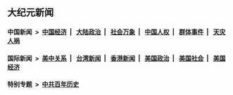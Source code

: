 ## 大纪元新闻

#### 中国新闻 &nbsp;>&nbsp; [中国经济](indexes/ncid283/README.md?12241245) &nbsp;| &nbsp; [大陆政治](indexes/ncid277/README.md?12241245) &nbsp;| &nbsp; [社会万象](indexes/ncid282/README.md?12241245) &nbsp;| &nbsp; [中国人权](indexes/ncid278/README.md?12241245) &nbsp;| &nbsp; [群体事件](indexes/ncid279/README.md?12241245) &nbsp;| &nbsp; [天灾人祸](indexes/ncid280/README.md?12241245)

#### 国际新闻 &nbsp;>&nbsp; [美中关系](indexes/nf1412576/README.md?12241245) &nbsp;| &nbsp; [台湾新闻](indexes/ncid1349361/README.md?12241245) &nbsp;| &nbsp; [香港新闻](indexes/ncid1349362/README.md?12241245) &nbsp;| &nbsp; [美国政治](indexes/ncid1078159/README.md?12241245) &nbsp;| &nbsp; [美国社会](indexes/ncid1078160/README.md?12241245) &nbsp;| &nbsp; [美国经济](indexes/ncid1078158/README.md?12241245)

#### 特别专题 &nbsp;>&nbsp; [中共百年历史](https://github.com/epoch-news/epoch-special/blob/master/README.md?12241245)  
